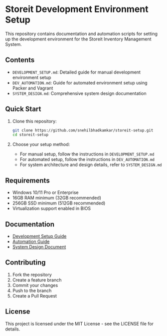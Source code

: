 # Storeit Development Environment Setup

This repository contains documentation and automation scripts for setting up the development environment for the Storeit Inventory Management System.

## Contents

- `DEVELOPMENT_SETUP.md`: Detailed guide for manual development environment setup
- `DEV_AUTOMATION.md`: Guide for automated environment setup using Packer and Vagrant
- `SYSTEM_DESIGN.md`: Comprehensive system design documentation

## Quick Start

1. Clone this repository:
   ```bash
   git clone https://github.com/snehilbhadkamkar/storeit-setup.git
   cd storeit-setup
   ```

2. Choose your setup method:
   - For manual setup, follow the instructions in `DEVELOPMENT_SETUP.md`
   - For automated setup, follow the instructions in `DEV_AUTOMATION.md`
   - For system architecture and design details, refer to `SYSTEM_DESIGN.md`

## Requirements

- Windows 10/11 Pro or Enterprise
- 16GB RAM minimum (32GB recommended)
- 256GB SSD minimum (512GB recommended)
- Virtualization support enabled in BIOS

## Documentation

- [Development Setup Guide](DEVELOPMENT_SETUP.md)
- [Automation Guide](DEV_AUTOMATION.md)
- [System Design Document](SYSTEM_DESIGN.md)

## Contributing

1. Fork the repository
2. Create a feature branch
3. Commit your changes
4. Push to the branch
5. Create a Pull Request

## License

This project is licensed under the MIT License - see the LICENSE file for details. 